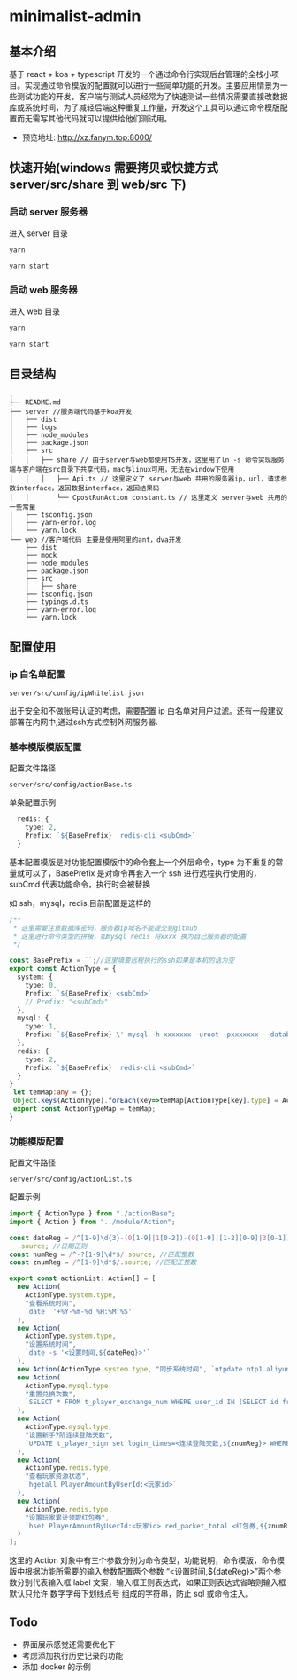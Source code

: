 # minimalist-admin

## 基本介绍

基于 react + koa + typescript 开发的一个通过命令行实现后台管理的全栈小项目。实现通过命令模版的配置就可以进行一些简单功能的开发。主要应用情景为一些测试功能的开发，客户端与测试人员经常为了快速测试一些情况需要直接改数据库或系统时间，为了减轻后端这种重复工作量，开发这个工具可以通过命令模版配置而无需写其他代码就可以提供给他们测试用。

- 预览地址: http://xz.fanym.top:8000/

## 快速开始(windows 需要拷贝或快捷方式 server/src/share 到 web/src 下)

### 启动 server 服务器

进入 server 目录

```bash
yarn
```

```bash
yarn start
```

### 启动 web 服务器

进入 web 目录

```bash
yarn
```

```bash
yarn start
```

## 目录结构

```
.
├── README.md
├── server //服务端代码基于koa开发
│   ├── dist
│   ├── logs
│   ├── node_modules
│   ├── package.json
│   ├── src
│   │   ├── share // 由于server与web都使用TS开发，这里用了ln -s 命令实现服务端与客户端在src目录下共享代码，mac与linux可用，无法在window下使用
│   │   │   ├── Api.ts // 这里定义了 server与web 共用的服务器ip，url，请求参数interface，返回数据interface，返回结果码
│   │       └── CpostRunAction constant.ts // 这里定义 server与web 共用的一些常量
│   ├── tsconfig.json
│   ├── yarn-error.log
│   └── yarn.lock
└── web //客户端代码 主要是使用阿里的ant，dva开发
    ├── dist
    ├── mock
    ├── node_modules
    ├── package.json
    ├── src
    │   ├── share
    ├── tsconfig.json
    ├── typings.d.ts
    ├── yarn-error.log
    └── yarn.lock
```

## 配置使用

### ip 白名单配置

```
server/src/config/ipWhitelist.json
```

出于安全和不做账号认证的考虑，需要配置 ip 白名单对用户过滤。还有一般建议部署在内网中,通过ssh方式控制外网服务器.

### 基本模版模版配置

配置文件路径

```
server/src/config/actionBase.ts
```

单条配置示例

```ts
  redis: {
    type: 2,
    Prefix: `${BasePrefix}  redis-cli <subCmd>`
  }
```

基本配置模版是对功能配置模版中的命令套上一个外层命令，type 为不重复的常量就可以了，BasePrefix 是对命令再套入一个 ssh 进行远程执行使用的， subCmd 代表功能命令，执行时会被替换

如 ssh，mysql，redis,目前配置是这样的

```ts
/**
 * 这里需要注意数据库密码，服务器ip域名不能提交到github
 * 这里进行命令类型的拼接，如mysql redis 将xxxx 换为自己服务器的配置
 */

const BasePrefix = ``;//这里填要远程执行的ssh如果是本机的话为空
export const ActionType = {
  system: {
    type: 0,
    Prefix: `${BasePrefix} <subCmd>`
    // Prefix: "<subCmd>"
  },
  mysql: {
    type: 1,
    Prefix: `${BasePrefix} \' mysql -h xxxxxxx -uroot -pxxxxxxx --database=xxxxxxx -e \"<subCmd>\"\'` //这里根据自己数据库进行配置
  },
  redis: {
    type: 2,
    Prefix: `${BasePrefix}  redis-cli <subCmd>`
  }
}
 let temMap:any = {};
 Object.keys(ActionType).forEach(key=>temMap[ActionType[key].type] = ActionType[key]);
 export const ActionTypeMap = temMap;
}
```

### 功能模版配置

配置文件路径

```
server/src/config/actionList.ts
```

配置示例

```ts
import { ActionType } from "./actionBase";
import { Action } from "../module/Action";

const dateReg = /^[1-9]\d{3}-(0[1-9]|1[0-2])-(0[1-9]|[1-2][0-9]|3[0-1])\s+(20|21|22|23|[0-1]\d):[0-5]\d:[0-5]\d$/
  .source; //日期正则
const numReg = /^-?[1-9]\d*$/.source; //匹配整数
const znumReg = /^[1-9]\d*$/.source; //匹配正整数

export const actionList: Action[] = [
  new Action(
    ActionType.system.type,
    "查看系统时间",
    `date  '+%Y-%m-%d %H:%M:%S'`
  ),
  new Action(
    ActionType.system.type,
    "设置系统时间",
    `date -s '<设置时间,${dateReg}>'`
  ),
  new Action(ActionType.system.type, "同步系统时间", `ntpdate ntp1.aliyun.com`),
  new Action(
    ActionType.mysql.type,
    "重置兑换次数",
    `SELECT * FROM t_player_exchange_num WHERE user_id IN (SELECT id from t_player_data where user_code=<玩家code>);`
  ),
  new Action(
    ActionType.mysql.type,
    "设置新手7阶连续登陆天数",
    `UPDATE t_player_sign set login_times=<连续登陆天数,${znumReg}> WHERE uid=<玩家id>);`
  ),
  new Action(
    ActionType.redis.type,
    "查看玩家资源状态",
    `hgetall PlayerAmountByUserId:<玩家id>`
  ),
  new Action(
    ActionType.redis.type,
    "设置玩家累计领取红包券",
    `hset PlayerAmountByUserId:<玩家id> red_packet_total <红包券,${znumReg}>`
  )
];
```

这里的 Action 对象中有三个参数分别为命令类型，功能说明，命令模版，命令模版中根据功能所需要的输入参数配置两个参数 “<设置时间,\${dateReg}>”两个参数分别代表输入框 label 文案，输入框正则表达式，如果正则表达式省略则输入框默认只允许 数字字母下划线点号 组成的字符串，防止 sql 或命令注入。

## Todo

- 界面展示感觉还需要优化下
- 考虑添加执行历史记录的功能
- 添加 docker 的示例

